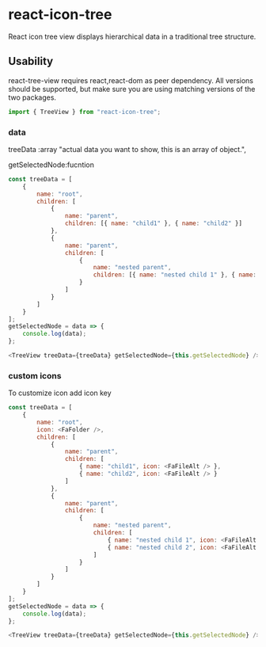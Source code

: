 # react-icon-tree

React icon tree view displays hierarchical data in a traditional tree structure.

## Usability

react-tree-view requires react,react-dom as peer dependency. All versions should be supported, but make sure you are using matching versions of the two packages.

```javascript
import { TreeView } from "react-icon-tree";
```

### data

treeData :array "actual data you want to show, this is an array of object.",

getSelectedNode:fucntion

```javascript
const treeData = [
    {
        name: "root",
        children: [
            {
                name: "parent",
                children: [{ name: "child1" }, { name: "child2" }]
            },
            {
                name: "parent",
                children: [
                    {
                        name: "nested parent",
                        children: [{ name: "nested child 1" }, { name: "nested child 2" }]
                    }
                ]
            }
        ]
    }
];
getSelectedNode = data => {
    console.log(data);
};

<TreeView treeData={treeData} getSelectedNode={this.getSelectedNode} />;
```

### custom icons

To customize icon add icon key

```javascript
const treeData = [
    {
        name: "root",
        icon: <FaFolder />,
        children: [
            {
                name: "parent",
                children: [
                    { name: "child1", icon: <FaFileAlt /> },
                    { name: "child2", icon: <FaFileAlt /> }
                ]
            },
            {
                name: "parent",
                children: [
                    {
                        name: "nested parent",
                        children: [
                            { name: "nested child 1", icon: <FaFileAlt /> },
                            { name: "nested child 2", icon: <FaFileAlt /> }
                        ]
                    }
                ]
            }
        ]
    }
];
getSelectedNode = data => {
    console.log(data);
};

<TreeView treeData={treeData} getSelectedNode={this.getSelectedNode} />;
```
